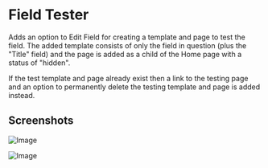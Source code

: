 # Field Tester

Adds an option to Edit Field for creating a template and page to test the field. The added template consists of only the field in question (plus the "Title" field) and the page is added as a child of the Home page with a status of "hidden".

If the test template and page already exist then a link to the testing page and an option to permanently delete the testing template and page is added instead.

## Screenshots

![Image](https://github.com/user-attachments/assets/f3541521-7f18-45f0-9447-5bca51c97d62)

![Image](https://github.com/user-attachments/assets/7c96ffb9-b25c-4a56-8c64-0f57dca81148)
